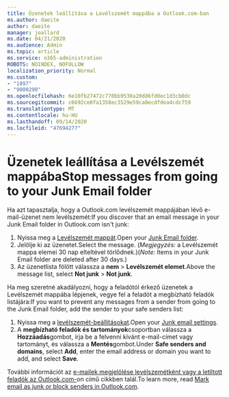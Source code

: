 ```yaml
---
title: Üzenetek leállítása a Levélszemét mappába a Outlook.com-ban
ms.author: daeite
author: daeite
manager: joallard
ms.date: 04/21/2020
ms.audience: Admin
ms.topic: article
ms.service: o365-administration
ROBOTS: NOINDEX, NOFOLLOW
localization_priority: Normal
ms.custom:
- "1897"
- "9000290"
ms.openlocfilehash: 6e10fb27472c770bb9530a20d86fd0ec1d3cb0dc
ms.sourcegitcommit: c6692ce0fa1358ec3529e59ca0ecdfdea4cdc759
ms.translationtype: MT
ms.contentlocale: hu-HU
ms.lasthandoff: 09/14/2020
ms.locfileid: "47694277"
---
```

# <a name="stop-messages-from-going-to-your-junk-email-folder"></a><span data-ttu-id="5b817-102">Üzenetek leállítása a Levélszemét mappába</span><span class="sxs-lookup"><span data-stu-id="5b817-102">Stop messages from going to your Junk Email folder</span></span>

<span data-ttu-id="5b817-103">Ha azt tapasztalja, hogy a Outlook.com levélszemét mappájában lévő e-mail-üzenet nem levélszemét:</span><span class="sxs-lookup"><span data-stu-id="5b817-103">If you discover that an email message in your Junk Email folder in Outlook.com isn't junk:</span></span>

1. <span data-ttu-id="5b817-104">Nyissa meg a [Levélszemét mappát](https://outlook.live.com/mail/junkemail).</span><span class="sxs-lookup"><span data-stu-id="5b817-104">Open your [Junk Email folder](https://outlook.live.com/mail/junkemail).</span></span>
1. <span data-ttu-id="5b817-105">Jelölje ki az üzenetet.</span><span class="sxs-lookup"><span data-stu-id="5b817-105">Select the message.</span></span> <span data-ttu-id="5b817-106">(*Megjegyzés:* a Levélszemét mappa elemei 30 nap elteltével törlődnek.)</span><span class="sxs-lookup"><span data-stu-id="5b817-106">(*Note:* Items in your Junk Email folder are deleted after 30 days.)</span></span>
1. <span data-ttu-id="5b817-107">Az üzenetlista fölött válassza a **nem**  >  **Levélszemét elemet**.</span><span class="sxs-lookup"><span data-stu-id="5b817-107">Above the message list, select **Not junk** > **Not junk**.</span></span>

<span data-ttu-id="5b817-108">Ha meg szeretné akadályozni, hogy a feladótól érkező üzenetek a Levélszemét mappába lépjenek, vegye fel a feladót a megbízható feladók listájára:</span><span class="sxs-lookup"><span data-stu-id="5b817-108">If you want to prevent any messages from a sender from going to the Junk Email folder, add the sender to your safe senders list:</span></span>

1. <span data-ttu-id="5b817-109">Nyissa meg a [levélszemét-beállításokat](https://go.microsoft.com/fwlink/?linkid=2035804).</span><span class="sxs-lookup"><span data-stu-id="5b817-109">Open your [Junk email settings](https://go.microsoft.com/fwlink/?linkid=2035804).</span></span>
1. <span data-ttu-id="5b817-110">A **megbízható feladók és tartományok**csoportban válassza a **Hozzáadás**gombot, írja be a felvenni kívánt e-mail-címet vagy tartományt, és válassza a **Mentés**gombot.</span><span class="sxs-lookup"><span data-stu-id="5b817-110">Under **Safe senders and domains**, select **Add**, enter the email address or domain you want to add, and select **Save**.</span></span>

<span data-ttu-id="5b817-111">További információt az [e-mailek megjelölése levélszemétként vagy a letiltott feladók az Outlook.com-](https://support.office.com/article/a3ece97b-82f8-4a5e-9ac3-e92fa6427ae4?wt.mc_id=Office_Outlook_com_Alchemy)on című cikkben talál.</span><span class="sxs-lookup"><span data-stu-id="5b817-111">To learn more, read [Mark email as junk or block senders in Outlook.com](https://support.office.com/article/a3ece97b-82f8-4a5e-9ac3-e92fa6427ae4?wt.mc_id=Office_Outlook_com_Alchemy).</span></span>
